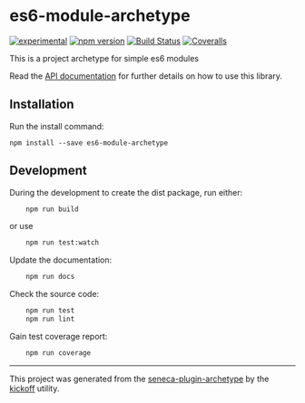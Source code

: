es6-module-archetype
====================

[![experimental](http://badges.github.io/stability-badges/dist/experimental.svg)](http://github.com/badges/stability-badges)
[![npm version][npm-badge]][npm-url]
[![Build Status][travis-badge]][travis-url]
[![Coveralls][BadgeCoveralls]][Coveralls]

This is a project archetype for simple es6 modules

Read the [API documentation](https://tombenke.github.io/es6-module-archetype/index.html)
for further details on how to use this library.


## Installation

Run the install command:

    npm install --save es6-module-archetype


## Development

During the development to create the dist package, run either:

```bash
    npm run build
```

or use

```bash
    npm run test:watch
```

Update the documentation:

```bash
    npm run docs
```

Check the source code:

```bash
    npm run test
    npm run lint
```

Gain test coverage report:

```bash
    npm run coverage
```

---

This project was generated from the [seneca-plugin-archetype](https://github.com/tombenke/seneca-plugin-archetype)
by the [kickoff](https://github.com/tombenke/kickoff) utility.

[npm-badge]: https://badge.fury.io/js/es6-module-archetype.svg
[npm-url]: https://badge.fury.io/js/es6-module-archetype
[travis-badge]: https://api.travis-ci.org/tombenke/es6-module-archetype.svg
[travis-url]: https://travis-ci.org/tombenke/es6-module-archetype
[Coveralls]: https://coveralls.io/github/tombenke/es6-module-archetype?branch=master
[BadgeCoveralls]: https://coveralls.io/repos/github/tombenke/es6-module-archetype/badge.svg?branch=master

